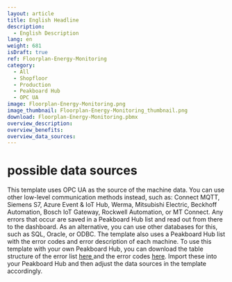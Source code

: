 ```yaml
---
layout: article
title: English Headline
description: 
  - English Description
lang: en
weight: 681
isDraft: true
ref: Floorplan-Energy-Monitoring
category:
  - All
  - Shopfloor
  - Production
  - Peakboard Hub
  - OPC UA
image: Floorplan-Energy-Monitoring.png
image_thumbnail: Floorplan-Energy-Monitoring_thumbnail.png
download: Floorplan-Energy-Monitoring.pbmx
overview_description:
overview_benefits:
overview_data_sources:
---
```

# possible data sources
This template uses OPC UA as the source of the machine data. You can use other low-level communication methods instead, such as: Connect MQTT, Siemens S7, Azure Event & IoT Hub, Werma, Mitsubishi Electric, Beckhoff Automation, Bosch IoT Gateway, Rockwell Automation, or MT Connect. Any errors that occur are saved in a Peakboard Hub list and read out from there to the dashboard. As an alternative, you can use other databases for this, such as SQL, Oracle, or ODBC. The template also uses a Peakboard Hub list with the error codes and error description of each machine. To use this template with your own Peakboard Hub, you can download the table structure of the error list <a href="ErrorsList.txt" class="inline" download>here </a> and the error codes <a href="ErrorsMapping.txt" class="inline" download>here</a>. Import these into your Peakboard Hub and then adjust the data sources in the template accordingly.